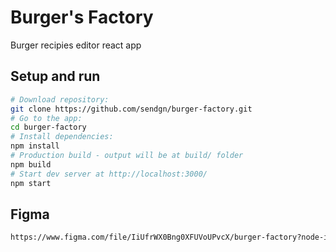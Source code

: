 # Burger's Factory
Burger recipies editor react app

## Setup and run
```bash
# Download repository:
git clone https://github.com/sendgn/burger-factory.git
# Go to the app:
cd burger-factory
# Install dependencies:
npm install
# Production build - output will be at build/ folder
npm build
# Start dev server at http://localhost:3000/
npm start
```

## Figma
```bash
https://www.figma.com/file/IiUfrWX0Bng0XFUVoUPvcX/burger-factory?node-id=0%3A1&t=pgFdrgMXUE39x0On-0
```
